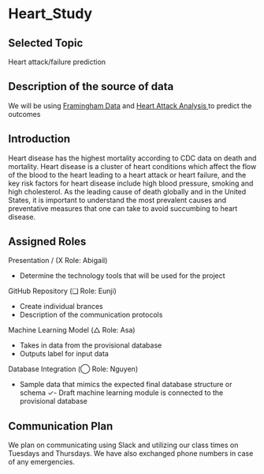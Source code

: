 # Heart_Study

## Selected Topic 
Heart attack/failure prediction 

## Description of the source of data 
We will be using [Framingham Data](https://www.kaggle.com/dileep070/heart-disease-prediction-using-logistic-regression) and [Heart Attack Analysis ](https://www.kaggle.com/rashikrahmanpritom/heart-attack-analysis-prediction-dataset) to predict the outcomes 

## Introduction 
Heart disease has the highest mortality according to CDC data on death and mortality. Heart disease is a cluster of heart conditions which affect the flow of the blood to the heart leading to a heart attack or heart failure, and the key risk factors for heart disease include high blood pressure, smoking and high cholesterol. As the leading cause of death globally and in the United States, it is important to understand the most prevalent causes and preventative measures that one can take to avoid succumbing to heart disease.

## Assigned Roles 
Presentation / (X Role: Abigail)</br>
- Determine the technology tools that will be used for the project

GitHub Repository (❑ Role: Eunji)
- Create individual brances 
- Description of the communication protocols</br>

Machine Learning Model (△ Role: Asa)
- Takes in data from the provisional database
- Outputs label for input data</br>

Database Integration (◯ Role: Nguyen)
- Sample data that mimics the expected final database structure or schema
✓- Draft machine learning module is connected to the provisional database

## Communication Plan
We plan on communicating using Slack and utilizing our class times on Tuesdays and Thursdays. We have also exchanged phone numbers in case of any emergencies.
